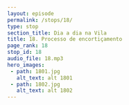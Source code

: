 ```yaml
---
layout: episode
permalink: /stops/18/
type: stop
section_title: Dia a dia na Vila
title: 18. Processo de encortiçamento
page_rank: 18
stop_id: 18
audio_file: 18.mp3
hero_images:
 - path: 1801.jpg
   alt_text: alt 1801
 - path: 1802.jpg
   alt_text: alt 1802
---
```

